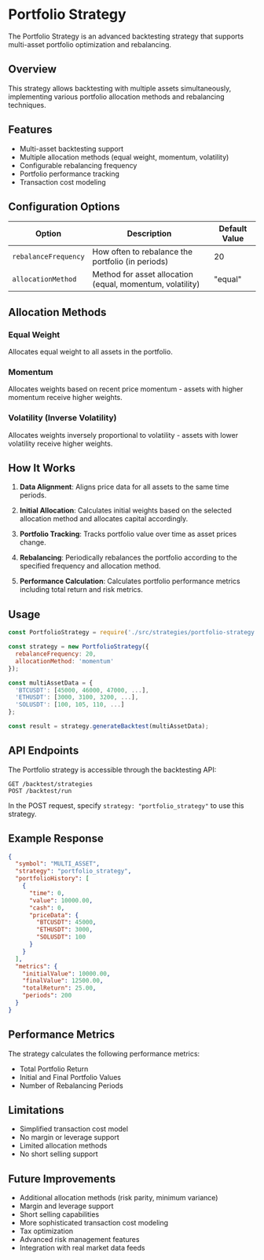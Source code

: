# Portfolio Strategy

The Portfolio Strategy is an advanced backtesting strategy that supports multi-asset portfolio optimization and rebalancing.

## Overview

This strategy allows backtesting with multiple assets simultaneously, implementing various portfolio allocation methods and rebalancing techniques.

## Features

- Multi-asset backtesting support
- Multiple allocation methods (equal weight, momentum, volatility)
- Configurable rebalancing frequency
- Portfolio performance tracking
- Transaction cost modeling

## Configuration Options

| Option | Description | Default Value |
|--------|-------------|---------------|
| `rebalanceFrequency` | How often to rebalance the portfolio (in periods) | 20 |
| `allocationMethod` | Method for asset allocation (equal, momentum, volatility) | "equal" |

## Allocation Methods

### Equal Weight
Allocates equal weight to all assets in the portfolio.

### Momentum
Allocates weights based on recent price momentum - assets with higher momentum receive higher weights.

### Volatility (Inverse Volatility)
Allocates weights inversely proportional to volatility - assets with lower volatility receive higher weights.

## How It Works

1. **Data Alignment**: Aligns price data for all assets to the same time periods.

2. **Initial Allocation**: Calculates initial weights based on the selected allocation method and allocates capital accordingly.

3. **Portfolio Tracking**: Tracks portfolio value over time as asset prices change.

4. **Rebalancing**: Periodically rebalances the portfolio according to the specified frequency and allocation method.

5. **Performance Calculation**: Calculates portfolio performance metrics including total return and risk metrics.

## Usage

```javascript
const PortfolioStrategy = require('./src/strategies/portfolio-strategy');

const strategy = new PortfolioStrategy({
  rebalanceFrequency: 20,
  allocationMethod: 'momentum'
});

const multiAssetData = {
  'BTCUSDT': [45000, 46000, 47000, ...],
  'ETHUSDT': [3000, 3100, 3200, ...],
  'SOLUSDT': [100, 105, 110, ...]
};

const result = strategy.generateBacktest(multiAssetData);
```

## API Endpoints

The Portfolio strategy is accessible through the backtesting API:

```
GET /backtest/strategies
POST /backtest/run
```

In the POST request, specify `strategy: "portfolio_strategy"` to use this strategy.

## Example Response

```json
{
  "symbol": "MULTI_ASSET",
  "strategy": "portfolio_strategy",
  "portfolioHistory": [
    {
      "time": 0,
      "value": 10000.00,
      "cash": 0,
      "priceData": {
        "BTCUSDT": 45000,
        "ETHUSDT": 3000,
        "SOLUSDT": 100
      }
    }
  ],
  "metrics": {
    "initialValue": 10000.00,
    "finalValue": 12500.00,
    "totalReturn": 25.00,
    "periods": 200
  }
}
```

## Performance Metrics

The strategy calculates the following performance metrics:
- Total Portfolio Return
- Initial and Final Portfolio Values
- Number of Rebalancing Periods

## Limitations

- Simplified transaction cost model
- No margin or leverage support
- Limited allocation methods
- No short selling support

## Future Improvements

- Additional allocation methods (risk parity, minimum variance)
- Margin and leverage support
- Short selling capabilities
- More sophisticated transaction cost modeling
- Tax optimization
- Advanced risk management features
- Integration with real market data feeds